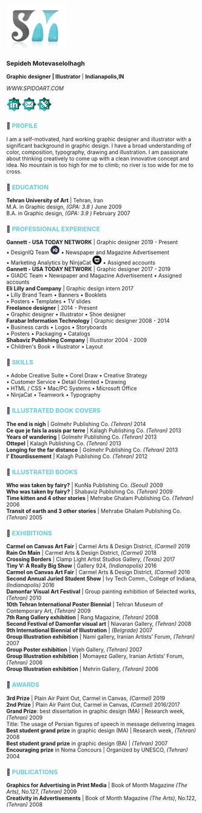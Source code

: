 ![Image of Sepideh_logo](https://raw.githubusercontent.com/SpidoArt/Resume/master/SM_logo_shadow.png)
### Sepideh Motevaselolhagh
**Graphic designer | Illustrator** | **Indianapolis,IN**

_WWW.SPIDOART.COM_




[![Image of LinkedIn_small](https://raw.githubusercontent.com/SpidoArt/Resume/master/LinkedIn_small.png)](https://www.linkedin.com/in/sepideh-motevaselolhagh-23005992)[![Image of Email_small](https://raw.githubusercontent.com/SpidoArt/Resume/master/email_Small.png)](mailto:sepideh.mhagh@gmail.com)[![Image of Website_small](https://raw.githubusercontent.com/SpidoArt/Resume/master/website_small.png)](https://www.SpidoArt.com)


### :diamond_shape_with_a_dot_inside: <font color='67cbd9'>PROFILE</font>
I am a self-motivated, hard working graphic designer and illustrator with a significant background in graphic design. I have a broad understanding of color, composition, typography, drawing and illustration. I am passionate about thinking creatively to come up with a clean innovative concept and idea. No mountain is too high for me to climb; no river is too wide for me to cross.

### :diamond_shape_with_a_dot_inside: <font color='67cbd9'>EDUCATION</font>
**Tehran University of Art** | Tehran, Iran  
M.A. in Graphic design, *(GPA: 3.8 )* June 2009  
B.A. in Graphic design, *(GPA: 3.9 )* February 2007  

### :diamond_shape_with_a_dot_inside: <font color='67cbd9'>PROFESSIONAL EXPERIENCE</font>
 **Gannett - USA TODAY NETWORK** | Graphic designer 2019 - Present  
	• DesignIQ Team [![Image of LinkedIn_small](https://raw.githubusercontent.com/SpidoArt/Resume/master/Designiq-dark_small.png)](https://www.designiq.com) • Newspaper and Magazine Advertisement  
	• Marketing Analytics by NinjaCat [![Image of LinkedIn_small](https://raw.githubusercontent.com/SpidoArt/Resume/master/ninjacat-dark_small.png)](https://www.ninjacat.io) • Assigned accounts  
**Gannett - USA TODAY NETWORK** | Graphic designer 2017 - 2019  
	• GIADC Team • Newspaper and Magazine Advertisement • Assigned accounts  
 **Eli Lilly and Company** | Graphic design intern 2017  
	• Lilly Brand Team • Banners • Booklets  
	• Posters • Templates • TV slides  
**Freelance designer** | 2014 - Present  
	• Graphic designer • Illustrator • Shoe designer  
 **Farabar Information Technology** | Graphic designer 2008 - 2014  
	• Business cards • Logos • Storyboards  
	• Posters • Packaging • Catalogs  
 **Shabaviz Publishing Company** | Illustrator 2004 - 2009  
	• Children's Book • Illustrator • Layout  

### :diamond_shape_with_a_dot_inside: <font color='67cbd9'>SKILLS</font>
• Adobe Creative Suite • Corel Draw • Creative Strategy  
• Customer Service • Detail Oriented • Drawing  
• HTML / CSS • Mac/PC Systems • Microsoft Office  
• NinjaCat • Teamwork • Typography 

### :diamond_shape_with_a_dot_inside: <font color='67cbd9'>ILLUSTRATED BOOK COVERS</font>
 **The end is nigh** | Golmehr Publishing Co. *(Tehran)* 2014  
**Ce que je fais la assis par terre** | Kalagh Publishing Co. *(Tehran)* 2013  
**Years of wandering** | Golmehr Publishing Co. *(Tehran)* 2013  
**Ottepel** | Kalagh Publishing Co. *(Tehran)* 2013  
 **Longing for the far distance** | Golmehr Publishing Co. *(Tehran)* 2013  
**l’ Etourdissement** | Kalagh Publishing Co. *(Tehran)* 2012  

### :diamond_shape_with_a_dot_inside: <font color='67cbd9'>ILLUSTRATED BOOKS</font>
**Who was taken by fairy?** | KunNa Publishing Co. *(Seoul)* 2009  
 **Who was taken by fairy?** | Shabaviz Publishing Co. *(Tehran)* 2009  
**Time kitten and 4 other stories** | Mehrabe Ghalam Publishing Co. *(Tehran)* 2006  
**Transit of earth and 3 other stories** | Mehrabe Ghalam Publishing Co. *(Tehran)* 2005  

### :diamond_shape_with_a_dot_inside: <font color='67cbd9'>EXHIBITIONS</font>
**Carmel on Canvas Art Fair** | Carmel Arts & Design District, *(Carmel)* 2019  
**Rain On Main** | Carmel Arts & Design District, *(Carmel)* 2018  
**Crossing Borders** | Clamp Light Artist Studios Gallery, *(Texas)* 2017  
 **Tiny V: A Really Big Show** | Gallery 924, *(Indianapolis)* 2016  
 **Carmel on Canvas Art Fair** | Carmel Arts & Design District, *(Carmel)* 2016  
**Second Annual Juried Student Show** | Ivy Tech Comm., College of Indiana, *(Indianapolis)*  2016  
 **Damonfar Visual Art Festival** | Group painting exhibition of Selected works, *(Tehran)* 2010  
 **10th Tehran International Poster Biennial** | Tehran Museum of Contemporary Art, *(Tehran)* 2009  
**7th Rang Gallery exhibition** | Rang Magazine, *(Tehran)* 2008  
 **Second Festival of Damonfar visual art** | Niavaran Gallery, *(Tehran)* 2008  
 **9th International Biennial of Illustration** | *(Belgrade)* 2007  
**Group Illustration exhibition** | Nami gallery, Iranian Artists’ Forum, *(Tehran)* 2007  
**Group Poster exhibition** | Vijeh Gallery, *(Tehran)* 2007  
 **Group Illustration exhibition** | Momayez Gallery, Iranian Artists’ Forum, *(Tehran)* 2006  
 **Group Illustration exhibition** | Mehrin Gallery, *(Tehran)* 2006  

### :diamond_shape_with_a_dot_inside:<font color='67cbd9'> AWARDS</font>  
**3rd Prize** | Plain Air Paint Out, Carmel in Canvas, *(Carmel)* 2019  
 **2nd Prize** | Plain Air Paint Out, Carmel in Canvas, *(Carmel)* 2016/2017  
 **Grand Prize**: best dissertation in graphic design (MA) | Research week, *(Tehran)* 2009  
		Title: The usage of Persian figures of speech in message delivering images  
**Best student grand prize** in graphic design (MA) | Research week, *(Tehran)* 2008  
 **Best student grand prize** in graphic design (BA) | *(Tehran)* 2007  
	**Encouraging prize** in Noma Concours | Organized by UNESCO, *(Tehran)* 2004  

### :diamond_shape_with_a_dot_inside:<font color='67cbd9'> PUBLICATIONS</font>
 **Graphics for Advertising in Print Media** | Book of Month Magazine *(The Arts)*, No.127, *(Tehran)* 2009  
**Creativity in Advertisements** | Book of Month Magazine *(The Arts)*, No.122, *(Tehran)* 2008  

